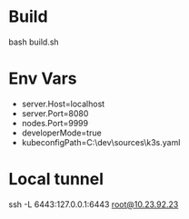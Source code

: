 # Build
bash build.sh

# Env Vars
- server.Host=localhost
- server.Port=8080
- nodes.Port=9999
- developerMode=true
- kubeconfigPath=C:\dev\sources\k3s.yaml

# Local tunnel
ssh -L 6443:127.0.0.1:6443 root@10.23.92.23
 


 
 

